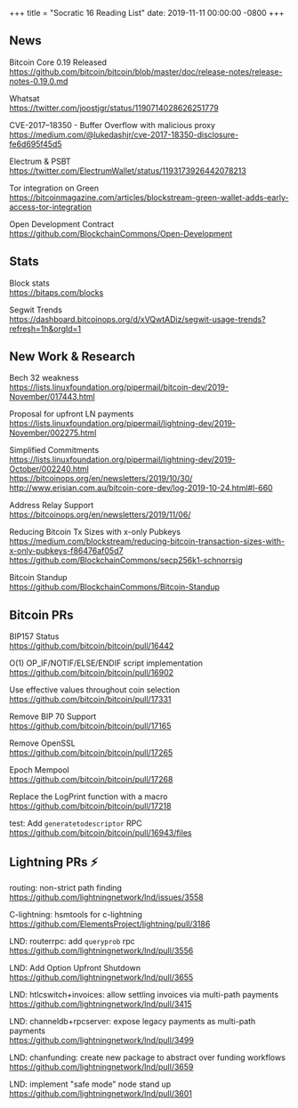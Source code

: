 +++
title =  "Socratic 16 Reading List"
date:   2019-11-11 00:00:00 -0800
+++

## News

Bitcoin Core 0.19 Released  
<https://github.com/bitcoin/bitcoin/blob/master/doc/release-notes/release-notes-0.19.0.md>

Whatsat  
<https://twitter.com/joostjgr/status/1190714028626251779>

CVE-2017–18350 - Buffer Overflow with malicious proxy  
<https://medium.com/@lukedashjr/cve-2017-18350-disclosure-fe6d695f45d5>

Electrum & PSBT  
<https://twitter.com/ElectrumWallet/status/1193173926442078213>

Tor integration on Green  
<https://bitcoinmagazine.com/articles/blockstream-green-wallet-adds-early-access-tor-integration>

Open Development Contract  
<https://github.com/BlockchainCommons/Open-Development>


## Stats

Block stats  
<https://bitaps.com/blocks>

Segwit Trends  
<https://dashboard.bitcoinops.org/d/xVQwtADiz/segwit-usage-trends?refresh=1h&orgId=1>


## New Work & Research

Bech 32 weakness  
<https://lists.linuxfoundation.org/pipermail/bitcoin-dev/2019-November/017443.html>

Proposal for upfront LN payments  
<https://lists.linuxfoundation.org/pipermail/lightning-dev/2019-November/002275.html>

Simplified Commitments  
<https://lists.linuxfoundation.org/pipermail/lightning-dev/2019-October/002240.html>  
<https://bitcoinops.org/en/newsletters/2019/10/30/>  
<http://www.erisian.com.au/bitcoin-core-dev/log-2019-10-24.html#l-660>

Address Relay Support  
<https://bitcoinops.org/en/newsletters/2019/11/06/>

Reducing Bitcoin Tx Sizes with x-only Pubkeys  
<https://medium.com/blockstream/reducing-bitcoin-transaction-sizes-with-x-only-pubkeys-f86476af05d7>  
<https://github.com/BlockchainCommons/secp256k1-schnorrsig>

Bitcoin Standup  
<https://github.com/BlockchainCommons/Bitcoin-Standup> 


## Bitcoin PRs

BIP157 Status  
<https://github.com/bitcoin/bitcoin/pull/16442>

O(1) OP_IF/NOTIF/ELSE/ENDIF script implementation  
<https://github.com/bitcoin/bitcoin/pull/16902>

Use effective values throughout coin selection  
<https://github.com/bitcoin/bitcoin/pull/17331>

Remove BIP 70 Support  
<https://github.com/bitcoin/bitcoin/pull/17165>

Remove OpenSSL  
<https://github.com/bitcoin/bitcoin/pull/17265>

Epoch Mempool  
<https://github.com/bitcoin/bitcoin/pull/17268>

Replace the LogPrint function with a macro  
<https://github.com/bitcoin/bitcoin/pull/17218>

test: Add `generatetodescriptor` RPC  
<https://github.com/bitcoin/bitcoin/pull/16943/files>



## Lightning PRs ⚡

routing: non-strict path finding  
<https://github.com/lightningnetwork/lnd/issues/3558>

C-lightning: hsmtools for c-lightning  
<https://github.com/ElementsProject/lightning/pull/3186>

LND: routerrpc: add `queryprob` rpc  
<https://github.com/lightningnetwork/lnd/pull/3556>

LND: Add Option Upfront Shutdown  
<https://github.com/lightningnetwork/lnd/pull/3655>

LND: htlcswitch+invoices: allow settling invoices via multi-path payments  
<https://github.com/lightningnetwork/lnd/pull/3415>

LND: channeldb+rpcserver: expose legacy payments as multi-path payments  
<https://github.com/lightningnetwork/lnd/pull/3499>

LND: chanfunding: create new package to abstract over funding workflows  
<https://github.com/lightningnetwork/lnd/pull/3659>

LND: implement "safe mode" node stand up  
<https://github.com/lightningnetwork/lnd/pull/3601>

